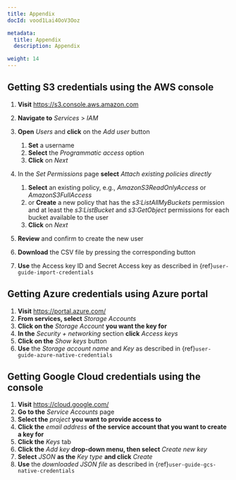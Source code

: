 ```yaml
---
title: Appendix
docId: vood1Lai4OoV3Ooz

metadata:
  title: Appendix
  description: Appendix

weight: 14   
---
```


## Getting S3 credentials using the AWS console

1. **Visit** <https://s3.console.aws.amazon.com>

2. **Navigate to** *Services* > *IAM*

3. **Open** *Users* and **click** on the *Add user* button

   1. **Set** a username
   2. **Select** the *Programmatic access* option
   3. **Click** on *Next*

4. In the *Set Permissions* page **select** *Attach existing policies directly*

   1. **Select** an existing policy, e.g., *AmazonS3ReadOnlyAccess* or *AmazonS3FullAccess*
   2. or **Create** a new policy that has the *s3:ListAllMyBuckets* permission and at least the *s3:ListBucket* and *s3:GetObject* permissions for each bucket available to the user
   3. **Click** on *Next*

5. **Review** and confirm to create the new user

6. **Download** the CSV file by pressing the corresponding button

7. **Use** the Access key ID and Secret Access key as described in {ref}`user-guide-import-credentials`

## Getting Azure credentials using Azure portal

1. **Visit** <https://portal.azure.com/>
2. **From services, select** *Storage Accounts*
3. **Click on the** *Storage Account* **you want the key for**
4. **In the** *Security + networking* section **click** *Access keys*
5. **Click on the** *Show keys* button
6. **Use** the *Storage account name* and *Key* as described in {ref}`user-guide-azure-native-credentials`

## Getting Google Cloud credentials using the console

1. **Visit** <https://cloud.google.com/>
2. **Go to the** *Service Accounts* page
3. **Select the** *project* **you want to provide access to**
4. **Click the** *email address* **of the service account that you want to create a key for**
5. **Click the** *Keys* tab
6. **Click the** *Add key* **drop-down menu, then select** *Create new key*
7. **Select** *JSON* **as the** *Key type* **and click** *Create*
8. **Use** the *downloaded JSON file* as described in {ref}`user-guide-gcs-native-credentials`
